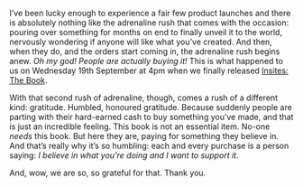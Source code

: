 

I’ve been lucky enough to experience a fair few product launches and there is absolutely nothing like
the adrenaline rush that comes with the occasion: pouring over something for months on end to finally unveil
it to the world, nervously wondering if anyone will like what you’ve created. And then, when they do,
and the orders start coming in, the adrenaline rush begins anew. *Oh my god! People are actually buying it!*
This is what happened to us on Wednesday 19th September at 4pm when we finally released [Insites: The
Book](http://viewportindustries.com/products/insites-the-book/).

With that second rush of adrenaline, though, comes a rush of a different kind: gratitude. Humbled, honoured
gratitude. Because suddenly people are parting with their hard-earned cash to buy something you’ve made,
and that is just an incredible feeling. This book is not an essential item. No-one *needs* this book. But here
they are, paying for something they believe in. And that’s really why it’s so humbling: each and
every purchase is a person saying: *I believe in what you’re doing and I want to support it.*

And, wow, we are so, so grateful for that. Thank you.